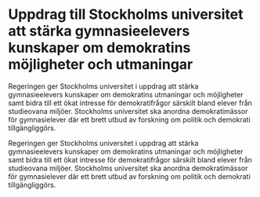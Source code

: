 # Uppdrag till Stockholms universitet att stärka gymnasieelevers kunskaper om demokratins möjligheter och utmaningar

Regeringen ger Stockholms universitet i uppdrag att stärka gymnasieelevers kunskaper om demokratins utmaningar och möjligheter samt bidra till ett ökat intresse för demokratifrågor särskilt bland elever från studieovana miljöer. Stockholms universitet ska anordna demokratimässor för gymnasielever där ett brett utbud av forskning om politik och demokrati
tillgängliggörs.

Regeringen ger Stockholms universitet i uppdrag att stärka gymnasieelevers kunskaper om demokratins utmaningar och möjligheter samt bidra till ett ökat intresse för demokratifrågor särskilt bland elever från studieovana miljöer. Stockholms universitet ska anordna demokratimässor för gymnasielever där ett brett utbud av forskning om politik och demokrati
tillgängliggörs.
